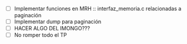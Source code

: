 - [ ] Implementar funciones en MRH :: interfaz_memoria.c relacionadas a paginación
- [ ] Implementar dump para paginación
- [ ] HACER ALGO DEL IMONGO???
- [ ] No romper todo el TP